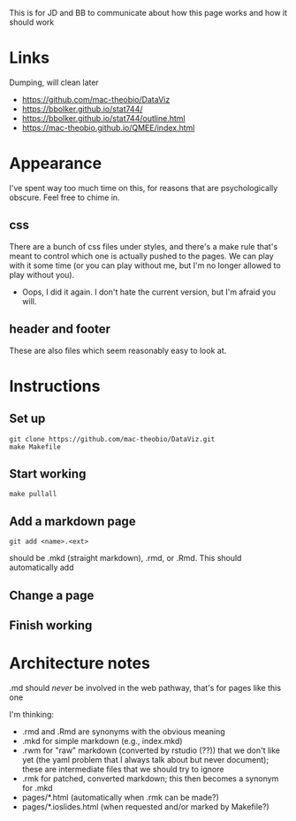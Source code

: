 This is for JD and BB to communicate about how this page works and how it should work

# Links

Dumping, will clean later

* https://github.com/mac-theobio/DataViz
* https://bbolker.github.io/stat744/
* https://bbolker.github.io/stat744/outline.html
* https://mac-theobio.github.io/QMEE/index.html

# Appearance

I've spent way too much time on this, for reasons that are psychologically obscure. Feel free to chime in.

## css

There are a bunch of css files under styles, and there's a make rule that's meant to control which one is actually pushed to the pages. We can play with it some time (or you can play without me, but I'm no longer allowed to play without you).
* Oops, I did it again. I don't hate the current version, but I'm afraid you will.

## header and footer

These are also files which seem reasonably easy to look at. 

# Instructions

## Set up

```
git clone https://github.com/mac-theobio/DataViz.git
make Makefile
```

## Start working

```
make pullall
```

## Add a markdown page

```
git add <name>.<ext>
```

<ext> should be .mkd (straight markdown), .rmd, or .Rmd. This should automatically add

## Change a page

## Finish working

# Architecture notes

.md should _never_ be involved in the web pathway, that's for pages like this one

I'm thinking:

* .rmd and .Rmd are synonyms with the obvious meaning
* .mkd for simple markdown (e.g., index.mkd)
* .rwm for "raw" markdown (converted by rstudio (??)) that we don't like yet (the yaml problem that I always talk about but never document); these are intermediate files that we should try to ignore
* .rmk for patched, converted markdown; this then becomes a synonym for .mkd
* pages/*.html (automatically when .rmk can be made?)
* pages/*.ioslides.html (when requested and/or marked by Makefile?)

